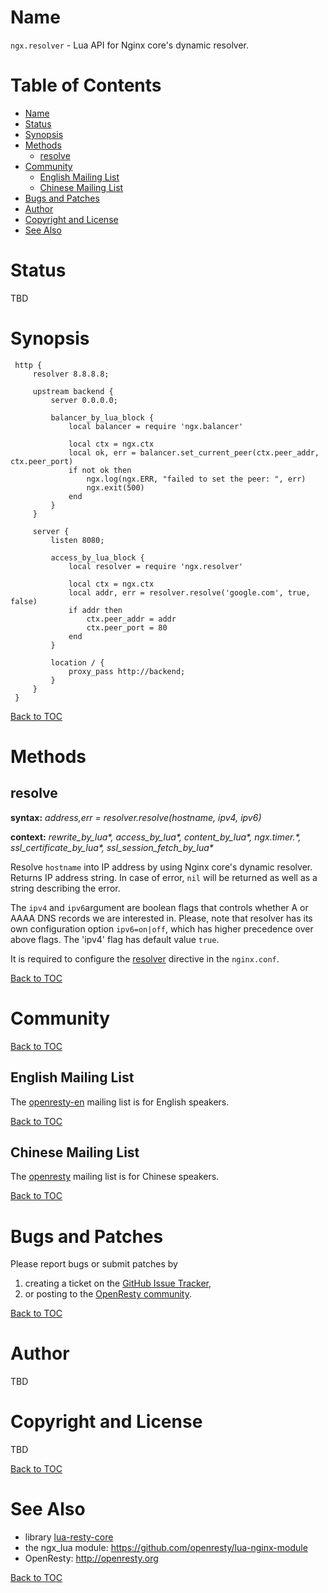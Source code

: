 Name
====

`ngx.resolver` - Lua API for Nginx core's dynamic resolver.

Table of Contents
=================

* [Name](#name)
* [Status](#status)
* [Synopsis](#synopsis)
* [Methods](#methods)
    * [resolve](#resolve)
* [Community](#community)
    * [English Mailing List](#english-mailing-list)
    * [Chinese Mailing List](#chinese-mailing-list)
* [Bugs and Patches](#bugs-and-patches)
* [Author](#author)
* [Copyright and License](#copyright-and-license)
* [See Also](#see-also)

Status
======

TBD

Synopsis
========

```nginx
 http {
     resolver 8.8.8.8;

     upstream backend {
         server 0.0.0.0;

         balancer_by_lua_block {
             local balancer = require 'ngx.balancer'
             
             local ctx = ngx.ctx
             local ok, err = balancer.set_current_peer(ctx.peer_addr, ctx.peer_port)
             if not ok then
                 ngx.log(ngx.ERR, "failed to set the peer: ", err)
                 ngx.exit(500)
             end
         }
     }

     server {
         listen 8080;

         access_by_lua_block {
             local resolver = require 'ngx.resolver'
             
             local ctx = ngx.ctx
             local addr, err = resolver.resolve('google.com', true, false)
             if addr then
                 ctx.peer_addr = addr
                 ctx.peer_port = 80
             end
         }

         location / {
             proxy_pass http://backend;
         }
     }
 }
```

[Back to TOC](#table-of-contents)

Methods
=======

resolve
-----------------
**syntax:** *address,err = resolver.resolve(hostname, ipv4, ipv6)*

**context:** *rewrite_by_lua&#42;, access_by_lua&#42;, content_by_lua&#42;, ngx.timer.&#42;, ssl_certificate_by_lua&#42;, ssl_session_fetch_by_lua&#42;*

Resolve `hostname` into IP address by using Nginx core's dynamic resolver. Returns IP address string. In case of error, `nil` will be returned as well as a string describing the error.

The `ipv4` and `ipv6`argument are boolean flags that controls whether A or AAAA DNS records we are interested in.
Please, note that resolver has its own configuration option `ipv6=on|off`, which has higher precedence over above flags.
The 'ipv4' flag has default value `true`.

It is required to configure the [resolver](http://nginx.org/en/docs/http/ngx_http_core_module.html#resolver) directive in the `nginx.conf`.


[Back to TOC](#table-of-contents)

Community
=========

[Back to TOC](#table-of-contents)

English Mailing List
--------------------

The [openresty-en](https://groups.google.com/group/openresty-en) mailing list is for English speakers.

[Back to TOC](#table-of-contents)

Chinese Mailing List
--------------------

The [openresty](https://groups.google.com/group/openresty) mailing list is for Chinese speakers.

[Back to TOC](#table-of-contents)

Bugs and Patches
================

Please report bugs or submit patches by

1. creating a ticket on the [GitHub Issue Tracker](https://github.com/openresty/lua-resty-core/issues),
1. or posting to the [OpenResty community](#community).

[Back to TOC](#table-of-contents)

Author
======

TBD

Copyright and License
=====================

TBD

[Back to TOC](#table-of-contents)

See Also
========
* library [lua-resty-core](https://github.com/openresty/lua-resty-core)
* the ngx_lua module: https://github.com/openresty/lua-nginx-module
* OpenResty: http://openresty.org

[Back to TOC](#table-of-contents)

